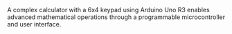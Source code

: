 A complex calculator with a 6x4 keypad using Arduino Uno R3 enables advanced mathematical operations through a programmable microcontroller and user interface.

